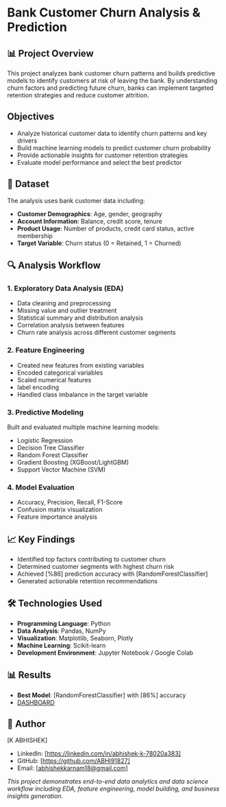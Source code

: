 
# Bank Customer Churn Analysis & Prediction

## 📊 Project Overview
This project analyzes bank customer churn patterns and builds predictive models to identify customers at risk of leaving the bank. By understanding churn factors and predicting future churn, banks can implement targeted retention strategies and reduce customer attrition.

## Objectives
- Analyze historical customer data to identify churn patterns and key drivers
- Build machine learning models to predict customer churn probability
- Provide actionable insights for customer retention strategies
- Evaluate model performance and select the best predictor

## 📁 Dataset
The analysis uses bank customer data including:
- **Customer Demographics**: Age, gender, geography
- **Account Information**: Balance, credit score, tenure
- **Product Usage**: Number of products, credit card status, active membership
- **Target Variable**: Churn status (0 = Retained, 1 = Churned)

## 🔍 Analysis Workflow

### 1. Exploratory Data Analysis (EDA)
- Data cleaning and preprocessing
- Missing value and outlier treatment
- Statistical summary and distribution analysis
- Correlation analysis between features
- Churn rate analysis across different customer segments

### 2. Feature Engineering
- Created new features from existing variables
- Encoded categorical variables
- Scaled numerical features
- label encoding
- Handled class imbalance in the target variable

### 3. Predictive Modeling
Built and evaluated multiple machine learning models:
- Logistic Regression
- Decision Tree Classifier
- Random Forest Classifier
- Gradient Boosting (XGBoost/LightGBM)
- Support Vector Machine (SVM)

### 4. Model Evaluation
- Accuracy, Precision, Recall, F1-Score
- Confusion matrix visualization
- Feature importance analysis

## 📈 Key Findings
- Identified top factors contributing to customer churn
- Determined customer segments with highest churn risk
- Achieved [%86] prediction accuracy with [RandomForestClassifier]
- Generated actionable retention recommendations

## 🛠️ Technologies Used
- **Programming Language**: Python
- **Data Analysis**: Pandas, NumPy
- **Visualization**: Matplotlib, Seaborn, Plotly
- **Machine Learning**: Scikit-learn
- **Development Environment**: Jupyter Notebook / Google Colab

## 📊 Results
- **Best Model**: [RandomForestClassifier] with [86%] accuracy
- <a href="https://app.powerbi.com/groups/me/reports/4db5cbf0-12e0-4915-b532-e1a04b389ddd?experience=power-bi">DASHBOARD</a>


## 👤 Author
[K ABHISHEK]
- LinkedIn: [https://linkedin.com/in/abhishek-k-78020a383]
- GitHub: [https://github.com/ABHI91827]
- Email: [abhishekkarnam18@gmail.com]



*This project demonstrates end-to-end data analytics and data science workflow including EDA, feature engineering, model building, and business insights generation.*
